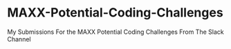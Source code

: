 # MAXX-Potential-Coding-Challenges
My Submissions For the MAXX Potential Coding Challenges From The Slack Channel
